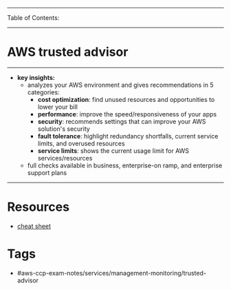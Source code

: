 
---
Table of Contents:

---
# AWS trusted advisor 
---
- **key insights:** 
	- analyzes your AWS environment and gives recommendations in 5 categories:
		- **cost optimization**: find unused resources and opportunities to lower your bill
		- **performance**: improve the speed/responsiveness of your apps
		- **security**: recommends settings that can improve your AWS solution's security
		- **fault tolerance**: highlight redundancy shortfalls, current service limits, and overused resources
		- **service limits**: shows the current usage limit for AWS services/resources
	- full checks available in business, enterprise-on ramp, and enterprise support plans 
--- 
# Resources
- [cheat sheet](https://tutorialsdojo.com/aws-trusted-advisor/)
# Tags
- #aws-ccp-exam-notes/services/management-monitoring/trusted-advisor